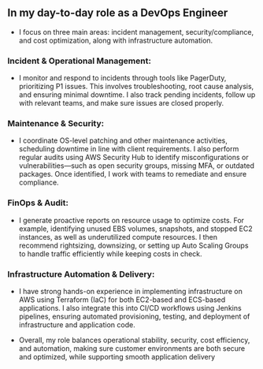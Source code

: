 ## In my day-to-day role as a DevOps Engineer
- I focus on three main areas: incident management, security/compliance, and cost optimization, along with infrastructure automation.

### Incident & Operational Management:
- I monitor and respond to incidents through tools like PagerDuty, prioritizing P1 issues. This involves troubleshooting, root cause analysis, and ensuring minimal downtime. I also track pending incidents, follow up with relevant teams, and make sure issues are closed properly.

### Maintenance & Security:
- I coordinate OS-level patching and other maintenance activities, scheduling downtime in line with client requirements. I also perform regular audits using AWS Security Hub to identify misconfigurations or vulnerabilities—such as open security groups, missing MFA, or outdated packages. Once identified, I work with teams to remediate and ensure compliance.

### FinOps & Audit:
- I generate proactive reports on resource usage to optimize costs. For example, identifying unused EBS volumes, snapshots, and stopped EC2 instances, as well as underutilized compute resources. I then recommend rightsizing, downsizing, or setting up Auto Scaling Groups to handle traffic efficiently while keeping costs in check.

### Infrastructure Automation & Delivery:
- I have strong hands-on experience in implementing infrastructure on AWS using Terraform (IaC) for both EC2-based and ECS-based applications. I also integrate this into CI/CD workflows using Jenkins pipelines, ensuring automated provisioning, testing, and deployment of infrastructure and application code.

- Overall, my role balances operational stability, security, cost efficiency, and automation, making sure customer environments are both secure and optimized, while supporting smooth application delivery
